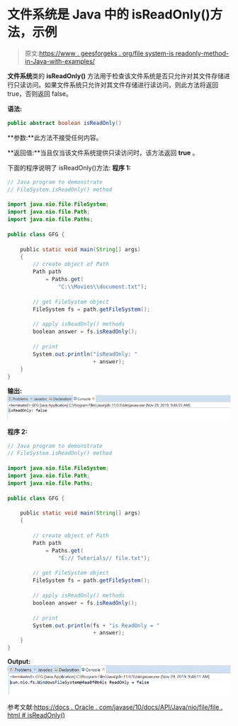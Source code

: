 # 文件系统是 Java 中的 isReadOnly()方法，示例

> 原文:[https://www . geesforgeks . org/file system-is readonly-method-in-Java-with-examples/](https://www.geeksforgeeks.org/filesystem-isreadonly-method-in-java-with-examples/)

**文件系统**类的 **isReadOnly()** 方法用于检查该文件系统是否只允许对其文件存储进行只读访问。如果文件系统只允许对其文件存储进行读访问，则此方法将返回 true，否则返回 false。

**语法:**

```java
public abstract boolean isReadOnly()

```

**参数:**此方法不接受任何内容。

**返回值:**当且仅当该文件系统提供只读访问时，该方法返回 **true** 。

下面的程序说明了 isReadOnly()方法:
**程序 1:**

```java
// Java program to demonstrate
// FileSystem.isReadOnly() method

import java.nio.file.FileSystem;
import java.nio.file.Path;
import java.nio.file.Paths;

public class GFG {

    public static void main(String[] args)
    {
        // create object of Path
        Path path
            = Paths.get(
                "C:\\Movies\\document.txt");

        // get FileSystem object
        FileSystem fs = path.getFileSystem();

        // apply isReadOnly() methods
        boolean answer = fs.isReadOnly();

        // print
        System.out.println("isReadOnly: "
                           + answer);
    }
}
```

**输出:**
![](img/4d9a35c07716183c157e1ceca98c77f6.png)

**程序 2:**

```java
// Java program to demonstrate
// FileSystem.isReadOnly() method

import java.nio.file.FileSystem;
import java.nio.file.Path;
import java.nio.file.Paths;

public class GFG {

    public static void main(String[] args)
    {

        // create object of Path
        Path path
            = Paths.get(
                "E:// Tutorials// file.txt");

        // get FileSystem object
        FileSystem fs = path.getFileSystem();

        // apply isReadOnly() methods
        boolean answer = fs.isReadOnly();

        // print
        System.out.println(fs + "is ReadOnly = "
                           + answer);
    }
}
```

**Output:**![](img/0256cd4a05562644099cb417189bda86.png)

参考文献:[https://docs . Oracle . com/javase/10/docs/API/Java/nio/file/file . html # isReadOnly()](https://docs.oracle.com/javase/10/docs/api/java/nio/file/FileSystem.html#isReadOnly())